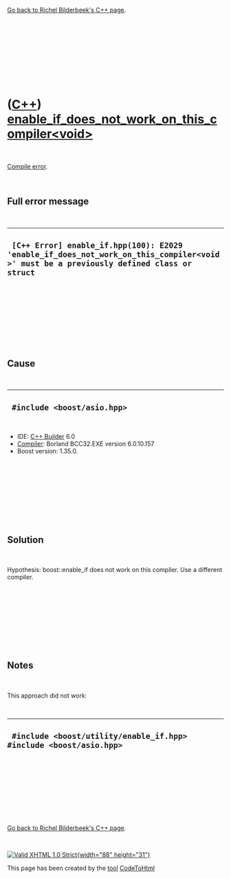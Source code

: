 

[Go back to Richel Bilderbeek's C++ page](Cpp.htm).

 

 

 

 

 

([C++](Cpp.htm)) [enable\_if\_does\_not\_work\_on\_this\_compiler&lt;void&gt;](CppCompileErrorEnable_if_does_not_work_on_this_compilerVoid.htm)
===============================================================================================================================================

 

[Compile error](CppCompileError.htm).

 

Full error message
------------------

 

  ----------------------------------------------------------------------------------------------------------------------------------------
  ` [C++ Error] enable_if.hpp(100): E2029 'enable_if_does_not_work_on_this_compiler<void>' must be a previously defined class or struct`
  ----------------------------------------------------------------------------------------------------------------------------------------

 

 

 

 

 

Cause
-----

 

  ------------------------------
  ` #include <boost/asio.hpp>`
  ------------------------------

 

-   IDE: [C++ Builder](CppBuilder.htm) 6.0
-   [Compiler](CppCompiler.htm): Borland BCC32.EXE version 6.0.10.157
-   Boost version: 1.35.0.

 

 

 

 

 

Solution
--------

 

Hypothesis: boost::enable\_if does not work on this compiler. Use a
different compiler.

 

 

 

 

 

Notes
-----

 

This approach did not work:

 

  ---------------------------------------------------------------------
  ` #include <boost/utility/enable_if.hpp> #include <boost/asio.hpp>`
  ---------------------------------------------------------------------

 

 

 

 

 

[Go back to Richel Bilderbeek's C++ page](Cpp.htm).



 

[![Valid XHTML 1.0 Strict](valid-xhtml10.png){width="88"
height="31"}](http://validator.w3.org/check?uri=referer)

This page has been created by the [tool](Tools.htm)
[CodeToHtml](ToolCodeToHtml.htm)
